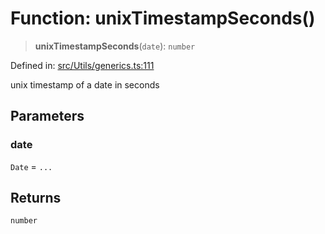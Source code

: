 # Function: unixTimestampSeconds()

> **unixTimestampSeconds**(`date`): `number`

Defined in: [src/Utils/generics.ts:111](https://github.com/Fokusdotid/bail/blob/043003e0dc220c8f52aef36f90c7026f3a192427/src/Utils/generics.ts#L111)

unix timestamp of a date in seconds

## Parameters

### date

`Date` = `...`

## Returns

`number`
